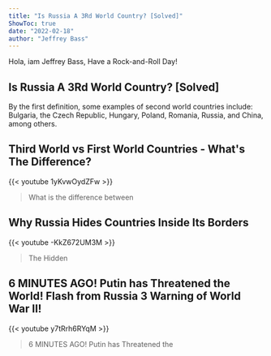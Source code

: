 ```yaml
---
title: "Is Russia A 3Rd World Country? [Solved]"
ShowToc: true 
date: "2022-02-18"
author: "Jeffrey Bass" 
---
```


Hola, iam Jeffrey Bass, Have a Rock-and-Roll Day!
## Is Russia A 3Rd World Country? [Solved]
By the first definition, some examples of second world countries include: Bulgaria, the Czech Republic, Hungary, Poland, Romania, Russia, and China, among others.

## Third World vs First World Countries - What's The Difference?
{{< youtube 1yKvwOydZFw >}}
>What is the difference between 

## Why Russia Hides Countries Inside Its Borders
{{< youtube -KkZ672UM3M >}}
>The Hidden 

## 6 MINUTES AGO! Putin has Threatened the World! Flash from Russia 3  Warning of World War II!
{{< youtube y7tRrh6RYqM >}}
>6 MINUTES AGO! Putin has Threatened the 

